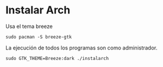 # Instalar Arch

Usa el tema breeze 

```sudo pacman -S breeze-gtk```

La ejecución de todos los programas son como administrador.

```sudo GTK_THEME=Breeze:dark ./instalarch```
